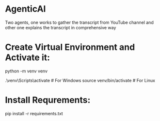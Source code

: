 # AgenticAI
Two agents, one works to gather the transcript from YouTube channel and other one explains the transcript in comprehensive way
# Create Virtual Environment and Activate it:
python -m venv venv

.\venv\Scripts\activate # For Windows
source venv/bin/activate # For Linux
# Install Requrements:
pip install -r requirements.txt
